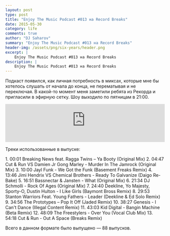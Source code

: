 ```yaml
---
layout: post
type: post
title: "Enjoy The Music Podcast #013 на Record Breaks"
date: 2015-05-30
category: life
comments: true
author: "DJ Saharov"
summary: "Enjoy The Music Podcast #013 на Record Breaks"
header-img: /assets/png/six-years/header.png
excerpt: |
    Enjoy The Music Podcast #013 на Record Breaks
description: |
    Enjoy The Music Podcast #013 на Record Breaks
---
```


<p>
<span class="firstcharacter">П</span>одкаст появился, как личная потребность в миксах, которые мне бы хотелось слушать от начала до конца, не перематывая и не переключая. В какой-то момент меня заметили ребята из Рекорда и пригласили в эфирную сетку. Шоу выходило по пятницам в 21:00.
</p>

<iframe width="100%" height="120" src="https://player-widget.mixcloud.com/widget/iframe/?hide_cover=1&feed=%2Fdjsaharovofficial%2Fdj-saharov-enjoy-the-music-podcast-013%2F" frameborder="0" allow="encrypted-media; fullscreen; autoplay; idle-detection; speaker-selection; web-share;" ></iframe>

<p>Треки использованные в выпуске:</p>
1. 00:01 Breaking News feat. Ragga Twins – Ya Booty (Original Mix)
2. 04:47 Cut & Run VS Damien Jr Gong Marley - Murder In The Jamrock (Original Mix)
3. 10:00 Jayl Funk - We Got the Funk (Basement Freaks Remix)
4. 13:46 Jimi Hendrix VS Chemical Brothers - Ready To Galvanize (Daigo Re-Bake)
5. 16:51 Bassnectar & Jansten - What (Original Mix)
6. 21:34 DJ Schmolli - Rock Of Ages (Original Mix)
7. 24:40 Deekline, Yo Majesty, Sporty-O, Dustin Hulton - I Like Girls (Baymont Bross Remix)
8. 29:53 Stanton Warriors Feat. Young Fathers - Leader (Deekline & Ed Solo Remix)
9. 34:56 The Prototypes – Pop It Off (Jaded Remix)
10. 38:27 Genesis - I Can't Dance (Illegal Content Remix)
11. 43:03 Kid Digital - Bangin Machine (Beta Remix)
12. 48:09 The Freestylers - Over You (Vocal Club Mix)
13. 54:18 Cut & Run - Out A Space (Breaks Remix)

<p>Всего в данном формате было выпущено &mdash; 88 выпусков.</p>